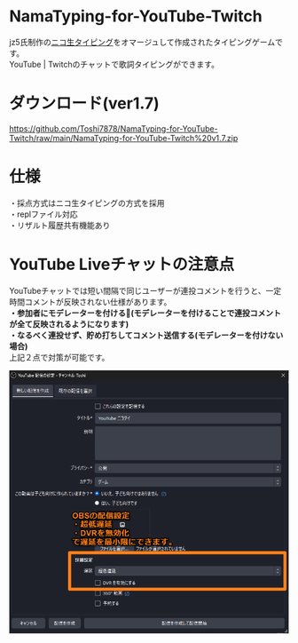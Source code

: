 
# NamaTyping-for-YouTube-Twitch

jz5氏制作の<a href="https://github.com/jz5/namatyping
">ニコ生タイピング</a>をオマージュして作成されたタイピングゲームです。<br>
YouTube | Twitchのチャットで歌詞タイピングができます。

# ダウンロード(ver1.7)
https://github.com/Toshi7878/NamaTyping-for-YouTube-Twitch/raw/main/NamaTyping-for-YouTube-Twitch%20v1.7.zip

# 仕様
・採点方式はニコ生タイピングの方式を採用<br>
・replファイル対応<br>
・リザルト履歴共有機能あり

# YouTube Liveチャットの注意点
YouTubeチャットでは短い間隔で同じユーザーが連投コメントを行うと、一定時間コメントが反映されない仕様があります。<br>
<strong>・参加者にモデレーターを付ける🔧(モデレーターを付けることで連投コメントが全て反映されるようになります)<br>
・なるべく連投せず、貯め打ちしてコメント送信する(モデレーターを付けない場合)</strong><br>
上記２点で対策が可能です。


<img src="https://github.com/Toshi7878/NamaTyping-for-YouTube-Twitch/blob/main/pic/readme1.png">


